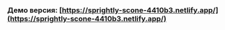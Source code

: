 ### Демо версия: [https://sprightly-scone-4410b3.netlify.app/](https://sprightly-scone-4410b3.netlify.app/)
